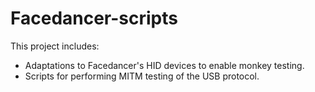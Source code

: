 # Facedancer-scripts

This project includes:

- Adaptations to Facedancer's HID devices to enable monkey testing.
- Scripts for performing MITM testing of the USB protocol.
